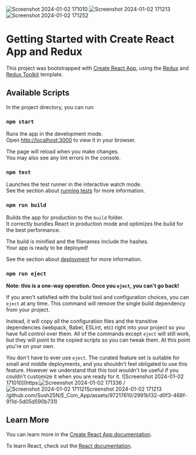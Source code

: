 ![Screenshot 2024-01-02 171010](https://github.com/Sush25N/E_Com_App/assets/97217610/75bea02b-94d2-4049-a2ea-a9bd087d059f)
![Screenshot 2024-01-02 171213](https://github.com/Sush25N/E_Com_App/assets/97217610/b4b9e0a5-bbe3-445d-a665-6e16b0a2bc05)
![Screenshot 2024-01-02 171252](https://github.com/Sush25N/E_Com_App/assets/97217610/35783ce7-15e6-494c-abfd-c30ea321c356)
# Getting Started with Create React App and Redux

This project was bootstrapped with [Create React App](https://github.com/facebook/create-react-app), using the [Redux](https://redux.js.org/) and [Redux Toolkit](https://redux-toolkit.js.org/) template.

## Available Scripts

In the project directory, you can run:

### `npm start`

Runs the app in the development mode.\
Open [http://localhost:3000](http://localhost:3000) to view it in your browser.

The page will reload when you make changes.\
You may also see any lint errors in the console.

### `npm test`

Launches the test runner in the interactive watch mode.\
See the section about [running tests](https://facebook.github.io/create-react-app/docs/running-tests) for more information.

### `npm run build`

Builds the app for production to the `build` folder.\
It correctly bundles React in production mode and optimizes the build for the best performance.

The build is minified and the filenames include the hashes.\
Your app is ready to be deployed!

See the section about [deployment](https://facebook.github.io/create-react-app/docs/deployment) for more information.

### `npm run eject`

**Note: this is a one-way operation. Once you `eject`, you can't go back!**

If you aren't satisfied with the build tool and configuration choices, you can `eject` at any time. This command will remove the single build dependency from your project.

Instead, it will copy all the configuration files and the transitive dependencies (webpack, Babel, ESLint, etc) right into your project so you have full control over them. All of the commands except `eject` will still work, but they will point to the copied scripts so you can tweak them. At this point you're on your own.

You don't have to ever use `eject`. The curated feature set is suitable for small and middle deployments, and you shouldn't feel obligated to use this feature. However we understand that this tool wouldn't be useful if you couldn't customize it when you are ready for it.
![Screenshot 2024-01-02 171010](https:![Screenshot 2024-01-02 171336](https://github.com/Sush25N/E_Com_App/assets/97217610/e525bfc2-ae74-45c3-9122-be9e94810062)
/![Screenshot 2024-01-02 171121![Screenshot 2024-01-02 171213](https://github.com/Sush25N/E_Com_App/assets/97217610/25f4ef03-f723-4774-9972-cfa46f176148)
](https://github.com/Sush25N/E_Com_App/assets/97217610/0ef71e56-cd02-4441-9004-77e4ff930465)
/github.com/Sush25N/E_Com_App/assets/97217610/2991b132-d0f3-468f-911d-5d05d590b731)

## Learn More

You can learn more in the [Create React App documentation](https://facebook.github.io/create-react-app/docs/getting-started).

To learn React, check out the [React documentation](https://reactjs.org/).

